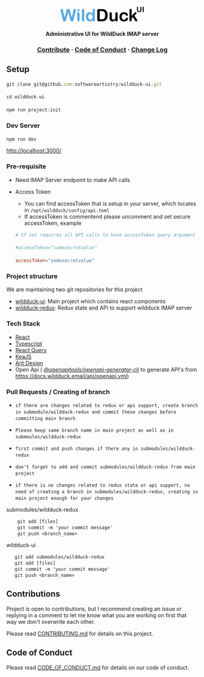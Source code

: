 <p align="center">
    <img src="./src/assets/icons/wildduck.png" alt="WildDuck UI logo" />
</p>

<p align="center">
  <strong>Administrative UI for WildDuck IMAP server</strong>
</p>

<h3 align="center">
  <a href="./CONTRIBUTING.md">Contribute</a>
  <span> · </span>
  <a href="./CODE_OF_CONDUCT.md">Code of Conduct</a>
  <span> · </span>
  <a href="./CHANGELOG.md">Change Log</a>
</h3>

## Setup

```js
git clone git@github.com:softwareartistry/wildduck-ui.git

cd wildduck-ui

npm run project:init

```

### Dev Server

`npm run dev`

<http://localhost:3000/>

### Pre-requisite

-   Need IMAP Server endpoint to make API calls
-   Access Token

    -   You can find accessToken that is setup in your server, which locates in `/opt/wildduck/config/api.toml`
    -   If accessToken is commentend please uncomment and set secure accessToken, example

    ```toml
    # If set requires all API calls to have accessToken query argument with that value

    #accessToken="somesecretvalue"

    accessToken="somesecretvalue"
    ```

### Project structure

We are maintaining two git repositories for this project

-   [wildduck-ui](https://github.com/softwareartistry/wildduck-ui): Main project which contains react components
-   [wildduck-redux](https://github.com/softwareartistry/wildduck-redux): Redux state and API to support wildduck IMAP
    server

### Tech Stack

-   [React](https://reactjs.org/)
-   [Typescript](https://www.typescriptlang.org/)
-   [React Query](https://react-query.tanstack.com/)
-   [KeaJS](https://kea.js.org/)
-   [Ant Design](https://ant.design/)
-   Open Api ( [_@openapitools/openapi-generator-cli_](https://github.com/OpenAPITools/openapi-generator-cli) to
    generate API's from https://docs.wildduck.email/api/openapi.yml)

### Pull Requests / Creating of branch

-   `if there are changes related to redux or api support, create branch in submodule/wildduck-redux and commit these changes before committing main branch`

-   `Please keep same branch name in main project as well as in submoules/wildduck-redux`

-   `first commit and push changes if there any in submodules/wildduck-redux`

-   `don't forget to add and commit submodules/wildduck-redux from main project`

-   `if there is no changes related to redux state or api support, no need of creating a branch in submodules/wildduck-redux, creating in main project enough for your changes`

submodules/wildduck-redux

```shell
    git add [files]
    git commit -m 'your commit message'
    git push <branch_name>
```

wildduck-ui

```shell
   git add submodules/wildduck-redux
   git add [files]
   git commit -m 'your commit message'
   git push <branch_name>
```

## Contributions

Project is open to contributions, but I recommend creating an issue or replying in a comment to let me know what you are
working on first that way we don't overwrite each other.

Please read [CONTRIBUTING.md](./CONTRIBUTING.md) for details on this project.

## Code of Conduct

Please read [CODE_OF_CONDUCT.md](./CODE_OF_CONDUCT.md) for details on our code of conduct.
